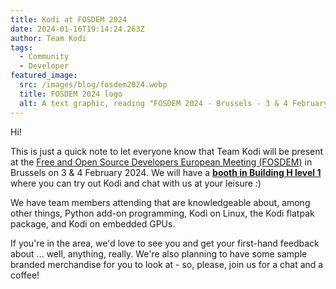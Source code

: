 ```yaml
---
title: Kodi at FOSDEM 2024
date: 2024-01-16T19:14:24.263Z
author: Team Kodi
tags:
  - Community
  - Developer
featured_image:
  src: /images/blog/fosdem2024.webp
  title: FOSDEM 2024 logo
  alt: A text graphic, reading "FOSDEM 2024 - Brussels - 3 & 4 February 2024"
---
```

Hi!

This is just a quick note to let everyone know that Team Kodi will be present at the [Free and Open Source Developers European Meeting (FOSDEM)](fosdem.org) in Brussels on 3 & 4 February 2024. We will have a **[booth in Building H level 1](https://fosdem.org/2024/stands/)** where you can try out Kodi and chat with us at your leisure :)

We have team members attending that are knowledgeable about, among other things, Python add-on programming, Kodi on Linux, the Kodi flatpak package, and Kodi on embedded GPUs.

If you're in the area, we'd love to see you and get your first-hand feedback about ... well, anything, really. We're also planning to have some sample branded merchandise for you to look at - so, please, join us for a chat and a coffee!